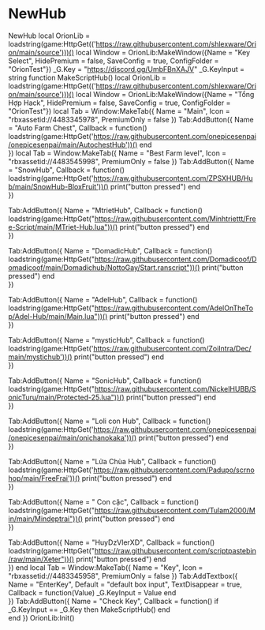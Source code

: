 # NewHub
NewHub
local OrionLib = loadstring(game:HttpGet(('https://raw.githubusercontent.com/shlexware/Orion/main/source')))()
local Window = OrionLib:MakeWindow({Name = "Key Select", HidePremium = false, SaveConfig = true, ConfigFolder = "OrionTest"})
_G.Key = "https://discord.gg/UmbFBnXAJV"
_G.KeyInput = string
function MakeScriptHub()
local OrionLib = loadstring(game:HttpGet(('https://raw.githubusercontent.com/shlexware/Orion/main/source')))()
local Window = OrionLib:MakeWindow({Name = "Tổng Hợp Hack", HidePremium = false, SaveConfig = true, ConfigFolder = "OrionTest"})
local Tab = Window:MakeTab({
	Name = "Main",
	Icon = "rbxassetid://4483345978",
	PremiumOnly = false
})
Tab:AddButton({
	Name = "Auto Farm Chest",
	Callback = function()
      		loadstring(game:HttpGet('https://raw.githubusercontent.com/onepicesenpai/onepicesenpai/main/AutochestHub'))()
  	end    
})
local Tab = Window:MakeTab({
	Name = "Best Farm level",
	Icon = "rbxassetid://4483545998",
	PremiumOnly = false
	})
Tab:AddButton({
	Name = "SnowHub",
	Callback = function()
loadstring(game:HttpGet('https://raw.githubusercontent.com/ZPSXHUB/Hub/main/SnowHub-BloxFruit'))()
      		print("button pressed")
  	end    
})

Tab:AddButton({
	Name = "MtrietHub",
	Callback = function()
loadstring(game:HttpGet("https://raw.githubusercontent.com/Minhtriettt/Free-Script/main/MTriet-Hub.lua"))()
      		print("button pressed")
  	end    
})

Tab:AddButton({
	Name = "DomadicHub",
	Callback = function()
loadstring(game:HttpGet("https://raw.githubusercontent.com/Domadicoof/Domadicoof/main/Domadichub/NottoGay/Start.ranscript"))()
      		print("button pressed")
  	end    
})

Tab:AddButton({
	Name = "AdelHub",
	Callback = function()
loadstring(game:HttpGet("https://raw.githubusercontent.com/AdelOnTheTop/Adel-Hub/main/Main.lua"))()
      		print("button pressed")
  	end    
})

Tab:AddButton({
	Name = "mysticHub",
	Callback = function()
loadstring(game:HttpGet('https://raw.githubusercontent.com/ZoiIntra/Dec/main/mystichub'))()
      		print("button pressed")
  	end    
})

Tab:AddButton({
	Name = "SonicHub",
	Callback = function()
loadstring(game:HttpGet("https://raw.githubusercontent.com/NickelHUBB/SonicTuru/main/Protected-25.lua"))()
      		print("button pressed")
  	end    
})

Tab:AddButton({
	Name = "Loli con Hub",
	Callback = function()
loadstring(game:HttpGet('https://raw.githubusercontent.com/onepicesenpai/onepicesenpai/main/onichanokaka'))()
      		print("button pressed")
  	end    
})

Tab:AddButton({
	Name = "Lửa Chùa Hub",
	Callback = function()
loadstring(game:HttpGet('https://raw.githubusercontent.com/Padupo/scrnohop/main/FreeFrai'))()
      		print("button pressed")
  	end    
})

Tab:AddButton({
	Name = " Con cặc",
	Callback = function()
loadstring(game:HttpGet("https://raw.githubusercontent.com/Tulam2000/Min/main/Mindeptrai"))()
      		print("button pressed")
  	end    
})

Tab:AddButton({
	Name = "HuyDzVlerXD",
	Callback = function()
loadstring(game:HttpGet("https://raw.githubusercontent.com/scriptpastebin/raw/main/Xeter"))()
      		print("button pressed")
  	end    
})
end
local Tab = Window:MakeTab({
	Name = "Key",
	Icon = "rbxassetid://4483345958",
	PremiumOnly = false
})
Tab:AddTextbox({
	Name = "EnterKey",
	Default = "default box input",
	TextDisappear = true,
	Callback = function(Value)
		_G.KeyInput = Value
	end	  
})
Tab:AddButton({
	Name = "Check Key",
	Callback = function()
      		if _G.KeyInput == _G.Key then
    MakeScriptHub()
  	end    
end
})
OrionLib:Init()
